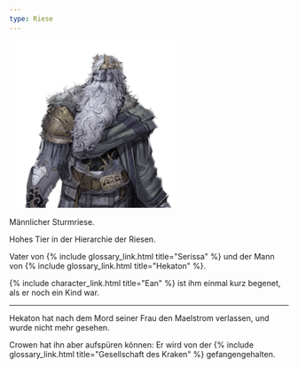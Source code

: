 ```yaml
---
type: Riese
---
```


<img src='/images/skt/hekaton.png' class="image-right move-left" style="max-width: 300px" />

Männlicher Sturmriese.

Hohes Tier in der Hierarchie der Riesen.

Vater von {% include glossary_link.html title="Serissa" %} und der Mann von {% include
glossary_link.html title="Hekaton" %}.

{% include character_link.html title="Ean" %} ist ihm einmal kurz begenet, als er noch ein Kind war.

<div style="clear: both"></div>

---

Hekaton hat nach dem Mord seiner Frau den Maelstrom verlassen, und wurde nicht mehr gesehen.

Crowen hat ihn aber aufspüren können: Er wird von der {% include glossary_link.html
title="Gesellschaft des Kraken" %} gefangengehalten.
